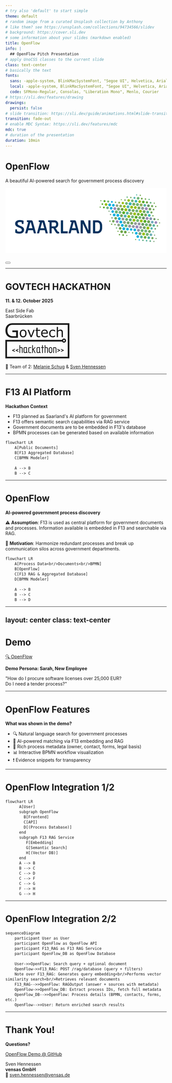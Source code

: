 ```yaml
---
# try also 'default' to start simple
theme: default
# random image from a curated Unsplash collection by Anthony
# like them? see https://unsplash.com/collections/94734566/slidev
# background: https://cover.sli.dev
# some information about your slides (markdown enabled)
title: OpenFlow
info: |
  ## OpenFlow Pitch Presentation
# apply UnoCSS classes to the current slide
class: text-center
# basically the text
fonts:
  sans: -apple-system, BlinkMacSystemFont, "Segoe UI", Helvetica, Arial
  local: -apple-system, BlinkMacSystemFont, "Segoe UI", Helvetica, Arial
  code: SFMono-Regular, Consolas, "Liberation Mono", Menlo, Courier
# https://sli.dev/features/drawing
drawings:
  persist: false
# slide transition: https://sli.dev/guide/animations.html#slide-transitions
transition: fade-out
# enable MDC Syntax: https://sli.dev/features/mdc
mdc: true
# duration of the presentation
duration: 10min
---
```


# OpenFlow

A beautiful AI-powered search for government process discovery

<div @click="$slidev.nav.next" class="mt-12 py-1" hover:bg="white op-10">
  <carbon:arrow-right />
</div>

![](../../src/frontend/public/logo-saarland.png)

<div class="abs-br m-6 text-xl">
  <button @click="$slidev.nav.openInEditor()" title="Open in Editor" class="slidev-icon-btn">
    <carbon:edit />
  </button>
  <a href="https://github.com/vensas/govtech-hackathon-2025-openflow" target="_blank" class="slidev-icon-btn">
    <carbon:logo-github />
  </a>
</div>

<!--
The last comment block of each slide will be treated as slide notes. It will be visible and editable in Presenter Mode along with the slide. [Read more in the docs](https://sli.dev/guide/syntax.html#notes)
-->

---

# GOVTECH HACKATHON

**11. & 12. October 2025**

East Side Fab<br/>
Saarbrücken

<svg width="200" viewBox="0 0 26.05 14.31" xmlns="http://www.w3.org/2000/svg" class="inline-block">
  <style>.cls-1 { fill: currentColor; }</style>
  <g>
    <g>
      <g>
        <path class="cls-1" d="M8.62,4.17c0,.49-.13.87-.38,1.16s-.59.42-1.01.42-.76-.14-1.01-.42c-.25-.28-.37-.67-.37-1.16s.13-.87.37-1.16c.25-.28.59-.42,1.01-.42s.76.14,1.01.42.38.67.38,1.16ZM8.1,4.17c0-.39-.08-.68-.23-.87s-.36-.28-.63-.28-.49.09-.64.28c-.15.19-.23.48-.23.87s.08.66.23.85.36.29.64.29.48-.1.63-.29c.15-.19.23-.48.23-.86Z"/>
        <path class="cls-1" d="M11.95,2.67l-1.21,3h-.51l-1.2-3h.55l.93,2.38.92-2.38h.53Z"/>
        <path class="cls-1" d="M14.16,5.64c-.09.03-.2.05-.31.06s-.21.02-.3.02c-.31,0-.54-.08-.7-.25s-.24-.43-.24-.79v-1.59h-.34v-.42h.34v-.86h.5v.86h1.04v.42h-1.04v1.36c0,.16,0,.28.01.37s.03.17.08.25c.04.07.09.12.16.16s.17.05.32.05c.08,0,.17-.01.26-.04s.15-.04.19-.06h.03v.45Z"/>
        <path class="cls-1" d="M17.28,4.22h-2.21c0,.18.03.34.08.48s.13.25.23.34c.09.09.2.15.33.19.13.04.27.06.42.06.2,0,.41-.04.62-.12.21-.08.35-.16.44-.24h.03v.55c-.17.07-.34.13-.52.18s-.36.07-.56.07c-.5,0-.88-.13-1.16-.4s-.42-.65-.42-1.15.13-.88.4-1.17.62-.43,1.06-.43c.4,0,.72.12.93.35s.33.57.33,1.01v.27ZM16.79,3.83c0-.26-.07-.47-.2-.61-.13-.14-.33-.22-.6-.22s-.49.08-.64.24c-.16.16-.25.36-.27.59h1.72Z"/>
        <path class="cls-1" d="M20.26,5.48c-.17.08-.33.14-.48.19-.15.04-.31.07-.48.07-.22,0-.41-.03-.6-.1s-.34-.16-.46-.29c-.13-.13-.23-.29-.3-.49s-.11-.43-.11-.69c0-.49.13-.87.4-1.15s.62-.42,1.07-.42c.17,0,.34.02.51.07s.32.11.45.18v.56h-.03c-.15-.12-.31-.21-.48-.28-.16-.06-.32-.1-.48-.1-.29,0-.51.1-.68.29-.17.19-.25.47-.25.85s.08.64.24.83c.16.19.39.29.68.29.1,0,.21-.01.31-.04s.2-.06.28-.1c.07-.04.14-.08.21-.12s.12-.08.15-.11h.03v.56Z"/>
        <path class="cls-1" d="M23.41,5.66h-.5v-1.71c0-.14,0-.27-.02-.39s-.05-.21-.09-.28c-.04-.08-.11-.13-.19-.17s-.19-.05-.33-.05-.28.03-.43.1-.29.15-.43.26v2.24h-.5V1.49h.5v1.51c.16-.13.32-.23.49-.31s.34-.11.52-.11c.32,0,.57.1.74.29s.25.48.25.84v1.94Z"/>
      </g>
      <path class="cls-1" d="M26.05,0H2.82c-.88.02-1.48.28-2,.79C.29,1.32.03,2.04.03,2.96c0,.5.07.93.21,1.31s.35.68.61.93c.26.25.58.43.95.55s.78.18,1.22.18h2.1v-2.99h-2.28v.67h1.53v1.67c-.26,0-.43,0-.73,0-.25,0-.36,0-.65,0-.67,0-1.2-.21-1.59-.62s-.58-.99-.58-1.73c0-.7.19-1.26.56-1.67s.89-.61,1.53-.61h22.48v13H.65v-6.2h22.48c.14.26.41.45.73.45.46,0,.84-.38.84-.84s-.38-.84-.84-.84c-.36,0-.66.23-.78.56H0v7.53h26.05V0ZM23.87,6.72c.19,0,.35.16.35.35s-.16.35-.35.35-.35-.16-.35-.35.16-.35.35-.35Z"/>
      <g>
        <path class="cls-1" d="M3.9,11.64l-1.11-.43v-.3l1.11-.49v.29l-.77.34.77.29v.29Z"/>
        <path class="cls-1" d="M5.35,11.64l-1.11-.43v-.3l1.11-.49v.29l-.77.34.77.29v.29Z"/>
        <path class="cls-1" d="M7.01,12.09h-.29v-1.74c0-.22-.11-.33-.32-.33h-.04s-.03,0-.04,0h-.31v2.07h-.29v-3.18h.29s0,.84,0,.84h.44c.38,0,.57.17.57.51v1.84Z"/>
        <path class="cls-1" d="M9.03,12.09h-.16c-.11,0-.19-.05-.27-.15-.11.1-.24.15-.39.15h-.37c-.28,0-.42-.15-.42-.46v-1.33c0-.37.18-.56.54-.56h.81v1.74c0,.21.09.32.26.32v.28ZM8.49,11.51v-1.49h-.53c-.16,0-.24.09-.24.26v1.35c0,.11.06.16.19.16h.23c.24,0,.35-.1.35-.29Z"/>
        <path class="cls-1" d="M10.54,12.09h-.8c-.13,0-.23-.04-.3-.13-.07-.08-.1-.19-.1-.32v-1.44c0-.05.01-.09.02-.12.06-.22.22-.32.51-.32h.68v.28h-.71c-.14,0-.2.07-.2.22v1.39c.02.11.08.17.19.17h.72v.29Z"/>
        <path class="cls-1" d="M12.38,9.75l-.87.88.8,1.47h-.32l-.67-1.27-.12.12v1.15h-.29v-3.19h.29v1.65l.8-.8h.39Z"/>
        <path class="cls-1" d="M14.33,12.09h-.16c-.11,0-.19-.05-.27-.15-.11.1-.24.15-.39.15h-.37c-.28,0-.42-.15-.42-.46v-1.33c0-.37.18-.56.54-.56h.81v1.74c0,.21.09.32.26.32v.28ZM13.79,11.51v-1.49h-.53c-.16,0-.24.09-.24.26v1.35c0,.11.06.16.19.16h.23c.24,0,.35-.1.35-.29Z"/>
        <path class="cls-1" d="M15.67,10.04h-.42v2.06h-.29v-2.06h-.4v-.29h.4v-.84h.29v.84h.42v.29Z"/>
        <path class="cls-1" d="M17.29,12.09h-.29v-1.74c0-.22-.11-.33-.32-.33h-.04s-.03,0-.04,0h-.31v2.07h-.29v-3.18h.29s0,.84,0,.84h.44c.38,0,.57.17.57.51v1.84Z"/>
        <path class="cls-1" d="M19.08,11.41c0,.19-.07.36-.2.5-.13.14-.29.21-.49.21s-.36-.07-.49-.21c-.14-.14-.21-.31-.21-.5v-.96c0-.19.07-.36.2-.5s.3-.21.5-.21.36.07.49.21c.13.14.2.31.2.5v.97ZM18.79,11.36v-.87c0-.12-.03-.23-.1-.32-.07-.1-.17-.15-.28-.15-.1,0-.18.04-.27.11-.1.09-.15.2-.15.35v.87c0,.14.05.26.15.35.08.07.17.11.27.11.12,0,.21-.05.28-.15.07-.09.1-.19.1-.31Z"/>
        <path class="cls-1" d="M20.77,10.27v1.84h-.29v-1.7c0-.12-.02-.21-.07-.26-.03-.03-.09-.06-.2-.08h-.44v2.04h-.29v-2.35h.72c.38,0,.56.17.56.52Z"/>
        <path class="cls-1" d="M22.26,11.21l-1.11.43v-.29l.77-.29-.77-.34v-.29l1.11.49v.3Z"/>
        <path class="cls-1" d="M23.72,11.21l-1.11.43v-.29l.77-.29-.77-.34v-.29l1.11.49v.3Z"/>
      </g>
    </g>
  </g>
</svg>

👥 Team of 2: [Melanie Schug](https://www.linkedin.com/in/melanie-s-361150263/) & [Sven Hennessen](https://www.linkedin.com/in/svenhennessen/)

<!--

-->

---

# F13 AI Platform

**Hackathon Context**

- F13 planned as Saarland's AI platform for government
- F13 offers semantic search capabilities via RAG service
- Government documents are to be embedded in F13's database
- BPMN processes can be generated based on available information

```mermaid
flowchart LR
    A[Public Documents]
    B[F13 Aggregated Database]
    C[BPMN Modeler]

    A --> B
    B --> C
```

---

# OpenFlow

**AI-powered government process discovery**

⚠️ **Assumption**: F13 is used as central platform for government documents and processes. Information available is embedded in F13 and searchable via RAG.

🚀 **Motivation**: Harmonize redundant processes and break up communication silos across government departments.

```mermaid
flowchart LR
    A[Process Data<br/>Documents<br/>BPMN]
    B[OpenFlow]
    C[F13 RAG & Aggregated Database]
    D[BPMN Modeler]

    A --> B
    B --> C
    B --> D
```

<!--

-->

---
layout: center
class: text-center
---

# Demo

<div class="mt-8">
  <a href="http://localhost:3000" target="_blank" class="text-4xl font-bold text-blue-600 hover:text-blue-800 dark:text-blue-400 dark:hover:text-blue-200">
    🔍 OpenFlow
  </a>
</div>

<div class="mt-12 text-lg">
  <p><strong>Demo Persona: Sarah, New Employee</strong></p>
  <p class="mt-4 text-base italic">"How do I procure software licenses over 25,000 EUR?<br/>Do I need a tender process?"</p>
</div>

<!--
Sarah joins a new department and needs to procure a software license for 26,999 EUR
OpenFlow provides matching processes, BPMN visualization, contacts, and evidence
-->

---

# OpenFlow Features

**What was shown in the demo?**

- 🔍 Natural language search for government processes
- 🤖 AI-powered matching via F13 embedding and RAG
- 📄 Rich process metadata (owner, contact, forms, legal basis)
- 📊 Interactive BPMN workflow visualization
- ❗️ Evidence snippets for transparency

---

# OpenFlow Integration 1/2


```mermaid
flowchart LR
      A[User]
      subgraph OpenFlow
        B[Frontend]
        C[API]
        D[(Process Database)]
      end
      subgraph F13 RAG Service
         F[Embedding]
         G[Semantic Search]
         H[(Vector DB)]
      end
      A --> B
      B --> C
      C --> D
      C --> F
      C --> G
      F --> H
      G --> H
```

---

# OpenFlow Integration 2/2


```mermaid
sequenceDiagram
    participant User as User
    participant OpenFlow as OpenFlow API
    participant F13_RAG as F13 RAG Service
    participant OpenFlow_DB as OpenFlow Database

    User->>OpenFlow: Search query + optional document
    OpenFlow->>F13_RAG: POST /rag/database (query + filters)
    Note over F13_RAG: Generates query embedding<br/>Performs vector similarity search<br/>Retrieves relevant documents
    F13_RAG-->>OpenFlow: RAGOutput (answer + sources with metadata)
    OpenFlow->>OpenFlow_DB: Extract process IDs, fetch full metadata
    OpenFlow_DB-->>OpenFlow: Process details (BPMN, contacts, forms, etc.)
    OpenFlow-->>User: Return enriched search results
```

<!--
Clear separation: F13 provides AI infrastructure, OpenFlow owns business logic and data
-->

---

# Thank You!

**Questions?**

<a href="https://github.com/vensas/govtech-hackathon-2025-openflow" target="_blank">
  <carbon:logo-github />
  OpenFlow Demo @ GitHub
</a>

Sven Hennessen<br/>
**vensas GmbH**<br/>
📧 sven.hennessen@vensas.de


<!--
Thanks for watching! Ready for questions and discussion
-->

